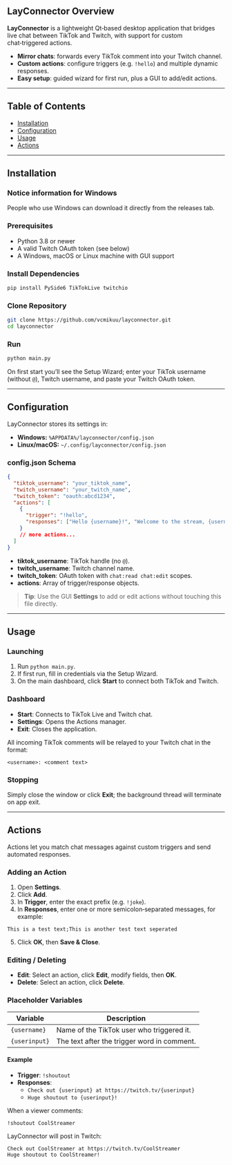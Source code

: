 ## LayConnector Overview

**LayConnector** is a lightweight Qt‑based desktop application that bridges live chat between TikTok and Twitch, with support for custom chat‑triggered actions.

- **Mirror chats**: forwards every TikTok comment into your Twitch channel.
- **Custom actions**: configure triggers (e.g. `!hello`) and multiple dynamic responses.
- **Easy setup**: guided wizard for first run, plus a GUI to add/edit actions.


---

## Table of Contents

- [Installation](#installation)
- [Configuration](#configuration)
- [Usage](#usage)
- [Actions](#actions)

---

## Installation

### Notice information for Windows

People who use Windows can download it directly from the releases tab.

### Prerequisites

- Python 3.8 or newer
- A valid Twitch OAuth token (see below)
- A Windows, macOS or Linux machine with GUI support

### Install Dependencies

```bash
pip install PySide6 TikTokLive twitchio
```

### Clone Repository

```bash
git clone https://github.com/vcmikuu/layconnector.git
cd layconnector
```

### Run

```bash
python main.py
```

On first start you’ll see the Setup Wizard; enter your TikTok username (without `@`), Twitch username, and paste your Twitch OAuth token.

---

## Configuration

LayConnector stores its settings in:

- **Windows:** `%APPDATA%/layconnector/config.json`  
- **Linux/macOS:** `~/.config/layconnector/config.json`  

### config.json Schema

```json
{
  "tiktok_username": "your_tiktok_name",
  "twitch_username": "your_twitch_name",
  "twitch_token": "oauth:abcd1234",
  "actions": [
    {
      "trigger": "!hello",
      "responses": ["Hello {username}!", "Welcome to the stream, {username}!"]
    }
    // more actions...
  ]
}
```

- **tiktok_username**: TikTok handle (no `@`).  
- **twitch_username**: Twitch channel name.  
- **twitch_token**: OAuth token with `chat:read chat:edit` scopes.  
- **actions**: Array of trigger/response objects.  

> **Tip**: Use the GUI **Settings** to add or edit actions without touching this file directly.

---

## Usage

### Launching

1. Run `python main.py`.  
2. If first run, fill in credentials via the Setup Wizard.  
3. On the main dashboard, click **Start** to connect both TikTok and Twitch.  

### Dashboard

- **Start**: Connects to TikTok Live and Twitch chat.  
- **Settings**: Opens the Actions manager.  
- **Exit**: Closes the application.  

All incoming TikTok comments will be relayed to your Twitch chat in the format:

```text
<username>: <comment text>
```

### Stopping

Simply close the window or click **Exit**; the background thread will terminate on app exit.

---

## Actions

Actions let you match chat messages against custom triggers and send automated responses.

### Adding an Action

1. Open **Settings**.  
2. Click **Add**.  
3. In **Trigger**, enter the exact prefix (e.g. `!joke`).  
4. In **Responses**, enter one or more semicolon‑separated messages, for example:

```text
This is a test text;This is another test text seperated
```

5. Click **OK**, then **Save & Close**.

### Editing / Deleting

- **Edit**: Select an action, click **Edit**, modify fields, then **OK**.  
- **Delete**: Select an action, click **Delete**.

### Placeholder Variables

| Variable      | Description                                |
|---------------|--------------------------------------------|
| `{username}`  | Name of the TikTok user who triggered it.  |
| `{userinput}` | The text after the trigger word in comment.|

#### Example

- **Trigger**: `!shoutout`  
- **Responses**:  
  - `Check out {userinput} at https://twitch.tv/{userinput}`  
  - `Huge shoutout to {userinput}!`  

When a viewer comments:

```text
!shoutout CoolStreamer
```

LayConnector will post in Twitch:

```text
Check out CoolStreamer at https://twitch.tv/CoolStreamer
Huge shoutout to CoolStreamer!
```


